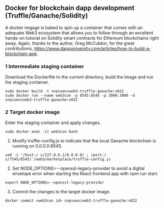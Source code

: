 ## Docker for blockchain dapp development (Truffle/Ganache/Solidity)

A docker imgage is baked to spin up a container that comes with an adequate Web3 ecosystem that allows you to follow through an excellent hands-on tutorial on Solidity smart contracts for Ethereum blockchains right away. Again, thanks to the author, Greg McCubbin, for the great contributions, https://www.dappuniversity.com/articles/how-to-build-a-blockchain-app.

### 1 Intermediate staging container
Download the Dockerfile to the current directory, build the image and run the staging container.
```
sudo docker build -t snpsuen/web3-truffle-ganache:v022 .
sudo docker run --name web3con -p 8545:8545 -p 3000:3000 -d snpsuen/web3-truffle-ganache:v022
```

### 2 Target docker image
Enter the staging container and apply changes.
```
sudo docker exec -it web3con bash
```

1. Modify truffle-config.js to indicate that the local Ganache blockchain is running on 0.0.0.0:8545.
```
sed -i '/host:/ s/127.0.0.1/0.0.0.0/ ; /port:/ s/7545/8545/'/web3/marketplace/truffle-config.js
```
2. Set NODE_OPTIONS=--openssl-legacy-provider to avoid a digital envelope error when starting the React frontend app with npm run start.
```
export NODE_OPTIONS=--openssl-legacy-provider
```
3. Commit the changes to the target docker image.
```
docker commit <web3con id> snpsuen/web3-truffle-ganache:v022
```







